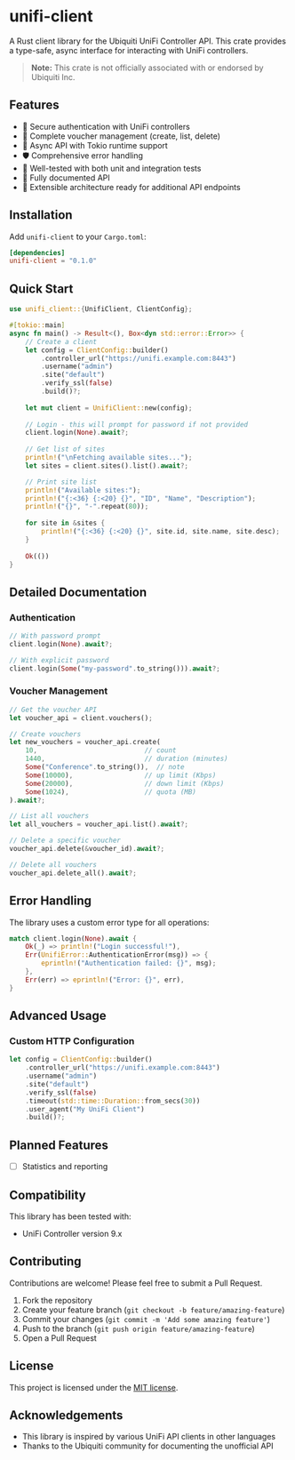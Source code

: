 # unifi-client

<!-- [![Crates.io](https://img.shields.io/crates/v/unifi-client.svg)](https://crates.io/crates/unifi-client) -->
<!-- [![Documentation](https://docs.rs/unifi-client/badge.svg)](https://docs.rs/unifi-client) -->
<!-- [![License](https://img.shields.io/crates/l/unifi-client.svg)](./LICENSE) -->
<!-- [![CI](https://github.com/fedibtc/unifi-client/workflows/CI/badge.svg)](https://github.com/fedibtc/unifi-client/actions) -->

A Rust client library for the Ubiquiti UniFi Controller API. This crate provides
a type-safe, async interface for interacting with UniFi controllers.

> **Note:** This crate is not officially associated with or endorsed by Ubiquiti
  Inc.

## Features

- 🔐 Secure authentication with UniFi controllers
- 🎫 Complete voucher management (create, list, delete)
- 🔄 Async API with Tokio runtime support
- 🛡️ Comprehensive error handling
- 🧪 Well-tested with both unit and integration tests
- 📝 Fully documented API
- 🧩 Extensible architecture ready for additional API endpoints

## Installation

Add `unifi-client` to your `Cargo.toml`:

```toml
[dependencies]
unifi-client = "0.1.0"
```

## Quick Start

```rust
use unifi_client::{UnifiClient, ClientConfig};

#[tokio::main]
async fn main() -> Result<(), Box<dyn std::error::Error>> {
    // Create a client
    let config = ClientConfig::builder()
        .controller_url("https://unifi.example.com:8443")
        .username("admin")
        .site("default")
        .verify_ssl(false)
        .build()?;
    
    let mut client = UnifiClient::new(config);
    
    // Login - this will prompt for password if not provided
    client.login(None).await?;
    
    // Get list of sites
    println!("\nFetching available sites...");
    let sites = client.sites().list().await?;

    // Print site list
    println!("Available sites:");
    println!("{:<36} {:<20} {}", "ID", "Name", "Description");
    println!("{}", "-".repeat(80));
    
    for site in &sites {
        println!("{:<36} {:<20} {}", site.id, site.name, site.desc);
    }
    
    Ok(())
}
```

## Detailed Documentation

### Authentication

```rust
// With password prompt
client.login(None).await?;

// With explicit password
client.login(Some("my-password".to_string())).await?;
```

### Voucher Management

```rust
// Get the voucher API
let voucher_api = client.vouchers();

// Create vouchers
let new_vouchers = voucher_api.create(
    10,                           // count
    1440,                         // duration (minutes)
    Some("Conference".to_string()),  // note
    Some(10000),                  // up limit (Kbps)
    Some(20000),                  // down limit (Kbps)
    Some(1024),                   // quota (MB)
).await?;

// List all vouchers
let all_vouchers = voucher_api.list().await?;

// Delete a specific voucher
voucher_api.delete(&voucher_id).await?;

// Delete all vouchers
voucher_api.delete_all().await?;
```

## Error Handling

The library uses a custom error type for all operations:

```rust
match client.login(None).await {
    Ok(_) => println!("Login successful!"),
    Err(UnifiError::AuthenticationError(msg)) => {
        eprintln!("Authentication failed: {}", msg);
    },
    Err(err) => eprintln!("Error: {}", err),
}
```

## Advanced Usage

### Custom HTTP Configuration

```rust
let config = ClientConfig::builder()
    .controller_url("https://unifi.example.com:8443")
    .username("admin")
    .site("default")
    .verify_ssl(false)
    .timeout(std::time::Duration::from_secs(30))
    .user_agent("My UniFi Client")
    .build()?;
```

## Planned Features

- [ ] Statistics and reporting

## Compatibility

This library has been tested with:
- UniFi Controller version 9.x

## Contributing

Contributions are welcome! Please feel free to submit a Pull Request.

1. Fork the repository
2. Create your feature branch (`git checkout -b feature/amazing-feature`)
3. Commit your changes (`git commit -m 'Add some amazing feature'`)
4. Push to the branch (`git push origin feature/amazing-feature`)
5. Open a Pull Request

## License

This project is licensed under the [MIT license](./LICENSE).

## Acknowledgements

- This library is inspired by various UniFi API clients in other languages
- Thanks to the Ubiquiti community for documenting the unofficial API
